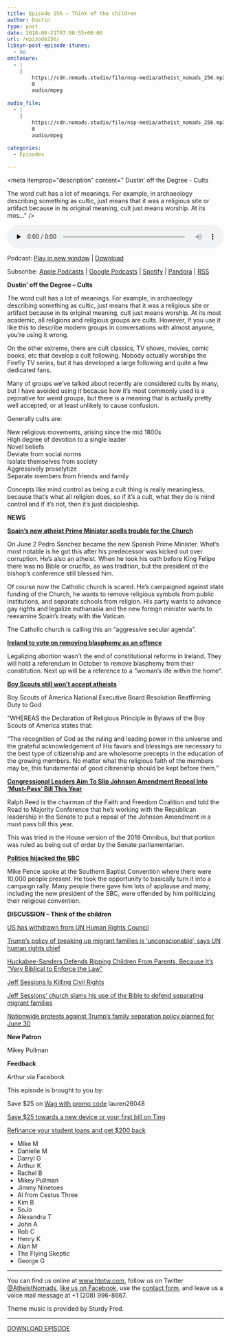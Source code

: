 ```yaml
---
title: Episode 256 – Think of the children
author: Dustin
type: post
date: 2018-06-21T07:00:55+00:00
url: /episode256/
libsyn-post-episode-itunes:
  - no
enclosure:
  - |
    |
        https://cdn.nomads.studio/file/nsp-media/atheist_nomads_256.mp3
        0
        audio/mpeg
        
audio_file:
  - |
    |
        https://cdn.nomads.studio/file/nsp-media/atheist_nomads_256.mp3
        0
        audio/mpeg
        
categories:
  - Episodes

---
```

<div itemscope itemtype="http://schema.org/AudioObject">
  <meta itemprop="name" content="Episode 256 &#8211; Think of the children" />
  
  <meta itemprop="uploadDate" content="2018-06-21T01:00:55-06:00" />
  
  <meta itemprop="encodingFormat" content="audio/mpeg" />
  
  <meta itemprop="description" content="
Dustin’ off the Degree - Cults

The word cult has a lot of meanings. For example, in archaeology describing something as cultic, just means that it was a religious site or artifact because in its original meaning, cult just means worship. At its mos..." />
  
  <meta itemprop="contentUrl" content="https://dts.podtrac.com/redirect.mp3/cdn.nomads.studio/file/nsp-media/atheist_nomads_256.mp3" />
  </p> 
  
  <div class="powerpress_player" id="powerpress_player_8519">
    <audio class="wp-audio-shortcode" id="audio-1768-263" preload="none" style="width: 100%;" controls="controls"><source type="audio/mpeg" src="https://dts.podtrac.com/redirect.mp3/cdn.nomads.studio/file/nsp-media/atheist_nomads_256.mp3?_=263" /><a href="https://dts.podtrac.com/redirect.mp3/cdn.nomads.studio/file/nsp-media/atheist_nomads_256.mp3">https://dts.podtrac.com/redirect.mp3/cdn.nomads.studio/file/nsp-media/atheist_nomads_256.mp3</a></audio>
  </div>
</div>

<p class="powerpress_links powerpress_links_mp3">
  Podcast: <a href="https://dts.podtrac.com/redirect.mp3/cdn.nomads.studio/file/nsp-media/atheist_nomads_256.mp3" class="powerpress_link_pinw" target="_blank" title="Play in new window" onclick="return powerpress_pinw('https://htotw.com/?powerpress_pinw=1768-podcast');" rel="nofollow">Play in new window</a> | <a href="https://dts.podtrac.com/redirect.mp3/cdn.nomads.studio/file/nsp-media/atheist_nomads_256.mp3" class="powerpress_link_d" title="Download" rel="nofollow" download="atheist_nomads_256.mp3">Download</a>
</p>

<p class="powerpress_links powerpress_subscribe_links">
  Subscribe: <a href="https://podcasts.apple.com/us/podcast/humanists-take-on-the-world/id530050098?mt=2&ls=1" class="powerpress_link_subscribe powerpress_link_subscribe_itunes" target="_blank" title="Subscribe on Apple Podcasts" rel="nofollow">Apple Podcasts</a> | <a href="https://www.google.com/podcasts?feed=aHR0cDovL2F0aGVpc3Rub21hZHMubGlic3luLmNvbS9yc3M%3D" class="powerpress_link_subscribe powerpress_link_subscribe_googleplay" target="_blank" title="Subscribe on Google Podcasts" rel="nofollow">Google Podcasts</a> | <a href="https://open.spotify.com/show/3LzK2xZGike6Tc1GEMtMbr?si=LieN9SNuTpq96smuaUsH8A" class="powerpress_link_subscribe powerpress_link_subscribe_spotify" target="_blank" title="Subscribe on Spotify" rel="nofollow">Spotify</a> | <a href="https://www.pandora.com/podcast/atheist-nomads/PC:10122?corr=62071012&part=ug" class="powerpress_link_subscribe powerpress_link_subscribe_pandora" target="_blank" title="Subscribe on Pandora" rel="nofollow">Pandora</a> | <a href="https://htotw.com/feed/podcast/" class="powerpress_link_subscribe powerpress_link_subscribe_rss" target="_blank" title="Subscribe via RSS" rel="nofollow">RSS</a>
</p>

  
**Dustin’ off the Degree &#8211; Cults**

The word cult has a lot of meanings. For example, in archaeology describing something as cultic, just means that it was a religious site or artifact because in its original meaning, cult just means worship. At its most academic, all religions and religious groups are cults. However, if you use it like this to describe modern groups in conversations with almost anyone, you&#8217;re using it wrong.

On the other extreme, there are cult classics, TV shows, movies, comic books, etc that develop a cult following. Nobody actually worships the Firefly TV series, but it has developed a large following and quite a few dedicated fans.

Many of groups we&#8217;ve talked about recently are considered cults by many, but I have avoided using it because how it&#8217;s most commonly used is a pejorative for weird groups, but there is a meaning that is actually pretty well accepted, or at least unlikely to cause confusion.

Generally cults are:

New religious movements, arising since the mid 1800s  
High degree of devotion to a single leader  
Novel beliefs  
Deviate from social norms  
Isolate themselves from society  
Aggressively proselytize  
Separate members from friends and family

Concepts like mind control as being a cult thing is really meaningless, because that&#8217;s what all religion does, so if it&#8217;s a cult, what they do is mind control and if it&#8217;s not, then it&#8217;s just discipleship.

**NEWS**

**<a href="http://www.catholicherald.co.uk/commentandblogs/2018/06/13/spains-new-atheist-prime-minister-spells-trouble-for-the-church/" target="_blank" rel="noopener">Spain’s new atheist Prime Minister spells trouble for the Church</a>**

On June 2 Pedro Sanchez became the new Spanish Prime Minister. What’s most notable is he got this after his predecessor was kicked out over corruption. He’s also an atheist. When he took his oath before King Felipe there was no Bible or crucifix, as was tradition, but the president of the bishop’s conference still blessed him.

Of course now the Catholic church is scared. He’s campaigned against state funding of the Church, he wants to remove religious symbols from public institutions, and separate schools from religion. His party wants to advance gay rights and legalize euthanasia and the new foreign minister wants to reexamine Spain’s treaty with the Vatican.

The Catholic church is calling this an “aggressive secular agenda”.

**<a href="https://www.theguardian.com/world/2018/jun/12/ireland-blasphemy-referendum" target="_blank" rel="noopener">Ireland to vote on removing blasphemy as an offence</a>**

Legalizing abortion wasn’t the end of constitutional reforms in Ireland. They will hold a referendum in October to remove blasphemy from their constitution. Next up will be a reference to a “woman’s life within the home”.

**<a href="http://www.patheos.com/blogs/friendlyatheist/2018/06/13/boy-scouts-of-america-we-still-dont-want-open-atheists-in-our-organization/" target="_blank" rel="noopener">Boy Scouts still won&#8217;t accept atheists</a>**

Boy Scouts of America National Executive Board Resolution Reaffirming Duty to God

&#8220;WHEREAS the Declaration of Religious Principle in Bylaws of the Boy Scouts of America states that:

&#8220;The recognition of God as the ruling and leading power in the universe and the grateful acknowledgement of His favors and blessings are necessary to the best type of citizenship and are wholesome precepts in the education of the growing members. No matter what the religious faith of the members may be, this fundamental of good citizenship should be kept before them.&#8221;

**<a href="http://www.rightwingwatch.org/post/ralph-reed-congressional-leaders-aim-to-slip-johnson-amendment-repeal-into-must-pass-bill-this-year/" target="_blank" rel="noopener">Congressional Leaders Aim To Slip Johnson Amendment Repeal Into &#8216;Must-Pass&#8217; Bill This Year</a>**

Ralph Reed is the chairman of the Faith and Freedom Coalition and told the Road to Majority Conference that he’s working with the Republican leadership in the Senate to put a repeal of the Johnson Amendment in a must pass bill this year.

This was tried in the House version of the 2018 Omnibus, but that portion was ruled as being out of order by the Senate parliamentarian.

**<a href="https://www.cnn.com/2018/06/13/politics/vp-pence-speaks-to-southern-baptists/index.html" target="_blank" rel="noopener">Politics hijacked the SBC</a>**

Mike Pence spoke at the Southern Baptist Convention where there were 10,000 people present. He took the opportunity to basically turn it into a campaign rally. Many people there gave him lots of applause and many, including the new president of the SBC, were offended by him politicizing their religious convention.

**DISCUSSION &#8211; Think of the children**

<a href="https://www.npr.org/2018/06/19/621435225/u-s-announces-its-withdrawal-from-u-n-s-human-rights-council" target="_blank" rel="noopener">US has withdrawn from UN Human Rights Council</a>

<a href="https://www.independent.co.uk/news/world/americas/us-politics/trump-immigration-children-family-split-un-human-rights-us-border-illegals-a8404406.html" target="_blank" rel="noopener">Trump&#8217;s policy of breaking up migrant families is &#8216;unconscionable&#8217;, says UN human rights chief</a>

<a href="https://www.commondreams.org/news/2018/06/14/huckabee-sanders-defends-ripping-children-parents-because-its-very-biblical-enforce" target="_blank" rel="noopener">Huckabee-Sanders Defends Ripping Children From Parents, Because It&#8217;s &#8220;Very Biblical to Enforce the Law&#8221;</a>

<a href="https://www.theatlantic.com/politics/archive/2018/06/sessions/563006/" target="_blank" rel="noopener">Jeff Sessions Is Killing Civil Rights</a>

<a href="http://theweek.com/speedreads/779547/jeff-sessions-church-slams-use-bible-defend-separating-migrant-families" target="_blank" rel="noopener">Jeff Sessions&#8217; church slams his use of the Bible to defend separating migrant families</a>

<a href="https://www.vox.com/2018/6/18/17477376/family-separation-trump-administration-protests-june-30-families-belong-together" target="_blank" rel="noopener">Nationwide protests against Trump’s family separation policy planned for June 30</a>

**New Patron**

Mikey Pullman

**Feedback**

Arthur via Facebook

This episode is brought to you by:

Save $25 on <a href="https://wagwalking.com/" target="_blank" rel="noopener">Wag with promo code</a> lauren26048

<a href="https://z73p4q77lno.ting.com/" target="_blank" rel="noopener">Save $25 towards a new device or your first bill on Ting</a>

[Refinance your student loans and get $200 back][1]

* Mike M  
* Danielle M  
* Darryl G  
* Arthur K  
* Rachel B  
* Mikey Pullman  
* Jimmy Ninetoes  
* Al from Cestus Three  
* Kim B  
* SoJo  
* Alexandra T  
* John A  
* Rob C  
* Henry K  
* Alan M  
* The Flying Skeptic  
* George G

<hr width="500" />

You can find us online at <a href="https://www.htotw.com/" target="_blank" rel="noopener">www.htotw.com</a>, follow us on Twitter <a href="https://htotw.com/twitter" target="_blank" rel="noopener">@AtheistNomads</a>, <a href="https://htotw.com/facebook" target="_blank" rel="noopener">like us on Facebook</a>, use the [contact form](https://htotw.com/contact), and leave us a voice mail message at +1 (208) 996-8667.

Theme music is provided by Sturdy Fred.

<hr width="”500”" />

<a href="https://dts.podtrac.com/redirect.mp3/cdn.nomads.studio/file/nsp-media/atheist_nomads_256.mp3" target="_blank" rel="noopener">DOWNLOAD EPISODE</a>

 [1]: https://www.earnest.com/invite/dustin851